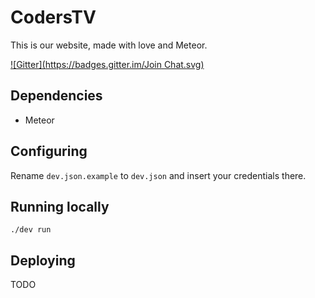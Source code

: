 # CodersTV

This is our website, made with love and Meteor.

[![Gitter](https://badges.gitter.im/Join Chat.svg)](https://gitter.im/CodersTV/site?utm_source=badge&utm_medium=badge&utm_campaign=pr-badge)

## Dependencies

* Meteor

## Configuring

Rename `dev.json.example` to `dev.json` and insert your credentials there.

## Running locally

`./dev run`

## Deploying

TODO
